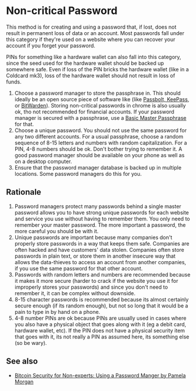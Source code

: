 # Non-critical Password

This method is for creating and using a password that, if lost, does not result in permanent loss of data or an account. Most passwords fall under this category if they're used on a website where you can recover your account if you forget your password. 

PINs for something like a hardware wallet can also fall into this category, since the seed used for the hardware wallet should be backed up somewhere safe. Even if loss of the PIN bricks the hardware wallet (like in a Coldcard mk3), loss of the hardware wallet should not result in loss of funds. 

1. Choose a password manager to store the passphrase in. This should ideally be an open source piece of software like (like [Passbolt, KeePass](https://password-managers.bestreviews.net/best-open-source-password-managers/), or [BitWarden](https://www.cnet.com/news/best-password-managers-for-2020/)). Storing non-critical passwords in chrome is also usually ok, tho not recommended for financial accounts. If your password manager is secured with a passphrase, use a [Basic Master Passphrase](Basic-Master-Passphrase.md) for that.
2. Choose a unique password. You should not use the same password for any two different accounts. For a usual passphrase, choose a random sequence of 8-15 letters and numbers with random capitalization. For a PIN, 4-8 numbers should be ok. Don't bother trying to remember it. A good password manager should be available on your phone as well as on a desktop computer.
3. Ensure that the password manager database is backed up in multiple locations. Some password managers do this for you.

## Rationale

1. Password managers protect many passwords behind a single master password allows you to have strong unique passwords for each website and service you use without having to remember them. You only need to remember your master password. The more important a password, the more careful you should be with it.
2. Unique passwords are important because many companies don't properly store passwords in a way that keeps them safe. Companies are often hacked and have customers' data stolen. Companies often store passwords in plain text, or store them in another insecure way that allows the data-thieves to access an account from another companies, if you use the same password for that other account.
3. Passwords with random letters and numbers are recommended because it makes it more secure (harder to crack if the website you use it for improperly stores your passwords) and since you don't need to remember it, it can be complex without downside.
4. 8-15 character passwords is recommended because its almost certainly secure enough (if its random enough), but not so long that it would be a pain to type in by hand on a phone.
5. 4-8 number PINs are ok because PINs are usually used in cases where you also have a physical object that goes along with it (eg a debit card, hardware wallet, etc). If the PIN does not have a physical security item that goes with it, its not really a PIN as assumed here, its something else (so be wary). 

## See also

* [Bitcoin Security for Non-experts: Using a Password Manger by Pamela Morgan](https://medium.com/@pamelawjd/bitcoin-security-made-easy-simple-tips-for-non-experts-10f1954634d4)